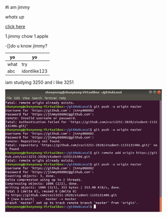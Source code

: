 #i am jimmy 

*whats up*

[click here ](https://google.com)

1.jimmy chow 
1.apple

-[]do u know jimmy?

yo|yo
--|--
what|try
abc|idontlike123

iam studying 3250 and i like 3251

![alt text](https://github.com/csci3251-2020/student-1155131406/blob/master/Screenshot%20from%202020-04-29%2018-48-35.png "Logo Title Text 1")

